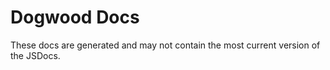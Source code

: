 # Dogwood Docs

These docs are generated and may not contain the most current version of the JSDocs.
